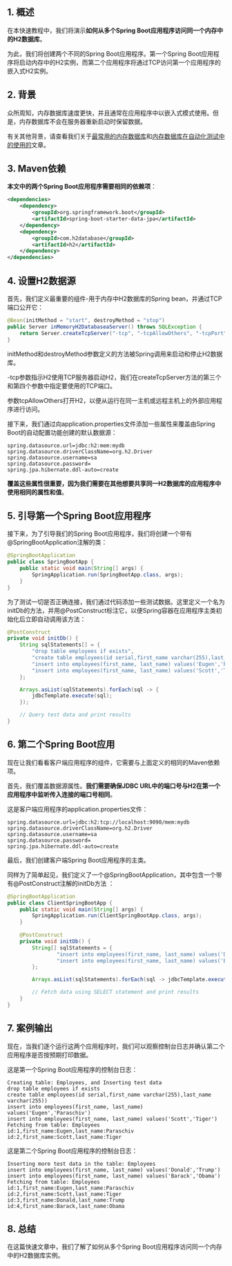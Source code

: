 ## 1. 概述

在本快速教程中，我们将演示**如何从多个Spring Boot应用程序访问同一个内存中的H2数据库**。

为此，我们将创建两个不同的Spring Boot应用程序。第一个Spring Boot应用程序将启动内存中的H2实例，而第二个应用程序将通过TCP访问第一个应用程序的嵌入式H2实例。

## 2. 背景

众所周知，内存数据库速度更快，并且通常在应用程序中以嵌入式模式使用。但是，内存数据库不会在服务器重新启动时保留数据。

有关其他背景，请查看我们关于[最常用的内存数据库]()和[内存数据库在自动化测试中的使用的]()文章。

## 3. Maven依赖

**本文中的两个Spring Boot应用程序需要相同的依赖项**：

```xml
<dependencies>
    <dependency>
        <groupId>org.springframework.boot</groupId>
        <artifactId>spring-boot-starter-data-jpa</artifactId>
    </dependency>
    <dependency>
        <groupId>com.h2database</groupId>
        <artifactId>h2</artifactId>
    </dependency>
</dependencies>
```

## 4. 设置H2数据源

首先，我们定义最重要的组件-用于内存中H2数据库的Spring bean，并通过TCP端口公开它：

```java
@Bean(initMethod = "start", destroyMethod = "stop")
public Server inMemoryH2DatabaseaServer() throws SQLException {
    return Server.createTcpServer("-tcp", "-tcpAllowOthers", "-tcpPort", "9090");
}
```

initMethod和destroyMethod参数定义的方法被Spring调用来启动和停止H2数据库。

-tcp参数指示H2使用TCP服务器启动H2，我们在createTcpServer方法的第三个和第四个参数中指定要使用的TCP端口。

参数tcpAllowOthers打开H2，以便从运行在同一主机或远程主机上的外部应用程序进行访问。

接下来，我们通过向application.properties文件添加一些属性来覆盖由Spring Boot的自动配置功能创建的默认数据源：

```properties
spring.datasource.url=jdbc:h2:mem:mydb
spring.datasource.driverClassName=org.h2.Driver
spring.datasource.username=sa
spring.datasource.password=
spring.jpa.hibernate.ddl-auto=create
```

**覆盖这些属性很重要，因为我们需要在其他想要共享同一H2数据库的应用程序中使用相同的属性和值**。

## 5. 引导第一个Spring Boot应用程序

接下来，为了引导我们的Spring Boot应用程序，我们将创建一个带有@SpringBootApplication注解的类：

```java
@SpringBootApplication
public class SpringBootApp {
    public static void main(String[] args) {
        SpringApplication.run(SpringBootApp.class, args);
    }
}
```

为了测试一切是否正确连接，我们通过代码添加一些测试数据。这里定义一个名为initDb的方法，并用@PostConstruct标注它，以便Spring容器在应用程序主类初始化后立即自动调用该方法：

```java
@PostConstruct
private void initDb() {
    String sqlStatements[] = {
        "drop table employees if exists",
        "create table employees(id serial,first_name varchar(255),last_name varchar(255))",
        "insert into employees(first_name, last_name) values('Eugen','Paraschiv')",
        "insert into employees(first_name, last_name) values('Scott','Tiger')"
    };

    Arrays.asList(sqlStatements).forEach(sql -> {
        jdbcTemplate.execute(sql);
    });

    // Query test data and print results
}
```

## 6. 第二个Spring Boot应用

现在让我们看看客户端应用程序的组件，它需要与上面定义的相同的Maven依赖项。

首先，我们覆盖数据源属性。**我们需要确保JDBC URL中的端口号与H2在第一个应用程序中监听传入连接的端口号相同**。

这是客户端应用程序的application.properties文件：

```properties
spring.datasource.url=jdbc:h2:tcp://localhost:9090/mem:mydb
spring.datasource.driverClassName=org.h2.Driver
spring.datasource.username=sa
spring.datasource.password=
spring.jpa.hibernate.ddl-auto=create
```

最后，我们创建客户端Spring Boot应用程序的主类。

同样为了简单起见，我们定义了一个@SpringBootApplication，其中包含一个带有@PostConstruct注解的initDb方法 ：

```java
@SpringBootApplication
public class ClientSpringBootApp {
    public static void main(String[] args) {
        SpringApplication.run(ClientSpringBootApp.class, args);
    }
    
    @PostConstruct
    private void initDb() {
        String[] sqlStatements = {
                "insert into employees(first_name, last_name) values('Donald','Trump')",
                "insert into employees(first_name, last_name) values('Barack','Obama')"
        };

        Arrays.asList(sqlStatements).forEach(sql -> jdbcTemplate.execute(sql));

        // Fetch data using SELECT statement and print results
    } 
}
```

## 7. 案例输出

现在，当我们逐个运行这两个应用程序时，我们可以观察控制台日志并确认第二个应用程序是否按预期打印数据。

这是第一个Spring Boot应用程序的控制台日志：

```shell
Creating table: Employees, and Inserting test data 
drop table employees if exists
create table employees(id serial,first_name varchar(255),last_name varchar(255))
insert into employees(first_name, last_name) values('Eugen','Paraschiv')
insert into employees(first_name, last_name) values('Scott','Tiger')
Fetching from table: Employees 
id:1,first_name:Eugen,last_name:Paraschiv
id:2,first_name:Scott,last_name:Tiger
```

这是第二个Spring Boot应用程序的控制台日志：

```shell
Inserting more test data in the table: Employees 
insert into employees(first_name, last_name) values('Donald','Trump')
insert into employees(first_name, last_name) values('Barack','Obama')
Fetching from table: Employees 
id:1,first_name:Eugen,last_name:Paraschiv
id:2,first_name:Scott,last_name:Tiger
id:3,first_name:Donald,last_name:Trump
id:4,first_name:Barack,last_name:Obama
```

## 8. 总结

在这篇快速文章中，我们了解了如何从多个Spring Boot应用程序访问同一个内存中的H2数据库实例。